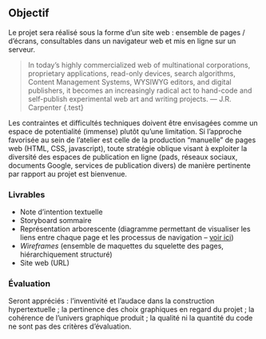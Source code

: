 ## Objectif

Le projet sera réalisé sous la forme d’un site web : ensemble de pages / d’écrans, consultables dans un navigateur web et mis en ligne sur un serveur.

> In today’s highly commercialized web of multinational corporations, proprietary applications, read-only devices, search algorithms, Content Management Systems, WYSIWYG editors, and digital publishers, it becomes an increasingly radical act to hand-code and self-publish experimental web art and writing projects. — J.R. Carpenter {.test}

Les contraintes et difficultés techniques doivent être envisagées comme un espace de potentialité (immense) plutôt qu’une limitation. Si l’approche favorisée au sein de l’atelier est celle de la production “manuelle” de pages web (HTML, CSS, javascript), toute stratégie oblique visant à exploiter la diversité des espaces de publication en ligne (pads, réseaux sociaux, documents Google, services de publication divers) de manière pertinente par rapport au projet est bienvenue.

### Livrables 

* Note d’intention textuelle
* Storyboard sommaire 
* Représentation arborescente (diagramme permettant de visualiser les liens entre chaque page et les processus de navigation – [voir ici](#arborescences-hypertextuelles))
* *Wireframes* (ensemble de maquettes du squelette des pages, hiérarchiquement structuré)
* Site web (URL)

### Évaluation

Seront appréciés : l’inventivité et l’audace dans la construction hypertextuelle ;
la pertinence des choix graphiques en regard du projet ;
la cohérence de l’univers graphique produit ;
la qualité ni la quantité du code ne sont pas des critères d’évaluation.